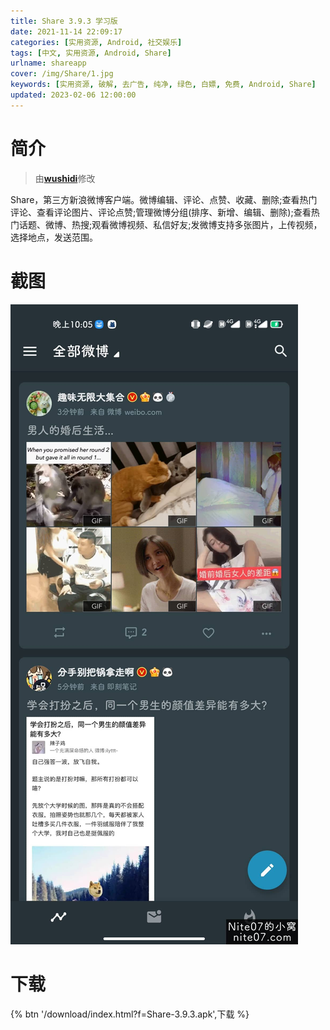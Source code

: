 ```yaml
---
title: Share 3.9.3 学习版
date: 2021-11-14 22:09:17
categories: [实用资源, Android, 社交娱乐]
tags: [中文, 实用资源, Android, Share]
urlname: shareapp
cover: /img/Share/1.jpg
keywords: [实用资源, 破解, 去广告, 纯净, 绿色, 白嫖, 免费, Android, Share]
updated: 2023-02-06 12:00:00
---
```


# 简介

> 由[**wushidi**](/laiyuan)修改

Share，第三方新浪微博客户端。微博编辑、评论、点赞、收藏、删除;查看热门评论、查看评论图片、评论点赞;管理微博分组(排序、新增、编辑、删除);查看热门话题、微博、热搜;观看微博视频、私信好友;发微博支持多张图片，上传视频，选择地点，发送范围。

# 截图

![](/img/Share/2.jpg)

# 下载

{% btn '/download/index.html?f=Share-3.9.3.apk',下载 %}
